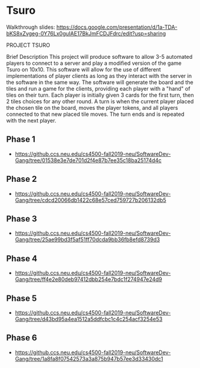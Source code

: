 # Tsuro </br>
Walkthrough slides: https://docs.google.com/presentation/d/1a-TDA-bKS8xZvgeg-0Y76Lx0guIAE17BkJmFCDJFdrc/edit?usp=sharing

PROJECT TSURO

Brief Description
This project will produce software to allow 3-5 automated players to connect to a server
and play a modified version of the game Tsuro on 10x10. This software will allow for the use 
of different implementations of player clients as long as they interact with the server 
in the software in the same way. The software will generate the board and the tiles
and run a game for the clients, providing each player with a "hand" of tiles on their
turn. Each player is initially given 3 cards for the first turn, then 2 tiles choices 
for any other round. A turn is when the current player placed the chosen tile on the board, 
moves the player tokens, and all players connected to that new placed tile moves. The turn ends and is repeated with the next player.


## Phase 1
  - https://github.ccs.neu.edu/cs4500-fall2019-neu/SoftwareDev-Gang/tree/01538e3e7de701d2f4e87b7ee35c18ba25174d4c
## Phase 2
  - https://github.ccs.neu.edu/cs4500-fall2019-neu/SoftwareDev-Gang/tree/cdcd20066db1422c68e57ced759727b206132db5
## Phase 3
  - https://github.ccs.neu.edu/cs4500-fall2019-neu/SoftwareDev-Gang/tree/25ae99bd3f5af51ff70dcda9bb36fb8efd8739d3
## Phase 4
  - https://github.ccs.neu.edu/cs4500-fall2019-neu/SoftwareDev-Gang/tree/ff4e2e80deb97412dbb254e7bdc1f274947e24d9
## Phase 5
  - https://github.ccs.neu.edu/cs4500-fall2019-neu/SoftwareDev-Gang/tree/d43bd95a4ea1512a5ddfcbc1c4c254acf3254e53
## Phase 6
  - https://github.ccs.neu.edu/cs4500-fall2019-neu/SoftwareDev-Gang/tree/1a8fa8f07542573a3a875b947b57ee3d33430dc1
